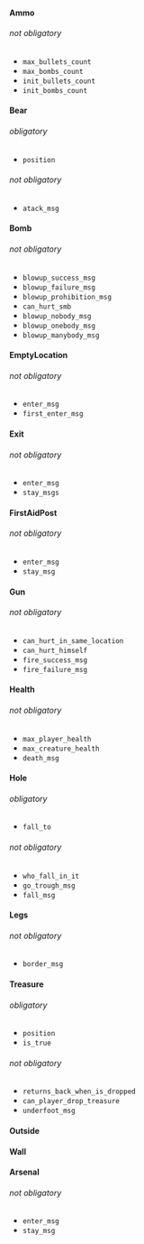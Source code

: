 #### Ammo

###### not obligatory
- `max_bullets_count`
- `max_bombs_count`
- `init_bullets_count`
- `init_bombs_count`

#### Bear

###### obligatory
- `position`

###### not obligatory
- `atack_msg`

#### Bomb

###### not obligatory
- `blowup_success_msg`
- `blowup_failure_msg`
- `blowup_prohibition_msg`
- `can_hurt_smb`
- `blowup_nobody_msg`
- `blowup_onebody_msg`
- `blowup_manybody_msg`

#### EmptyLocation

###### not obligatory
- `enter_msg`
- `first_enter_msg`

#### Exit

###### not obligatory
- `enter_msg`
- `stay_msgs`

#### FirstAidPost

###### not obligatory
- `enter_msg`
- `stay_msg`

#### Gun

###### not obligatory
- `can_hurt_in_same_location`
- `can_hurt_himself`
- `fire_success_msg`
- `fire_failure_msg`

#### Health

###### not obligatory
- `max_player_health`
- `max_creature_health`
- `death_msg`

#### Hole

###### obligatory
- `fall_to`

###### not obligatory
- `who_fall_in_it`
- `go_trough_msg`
- `fall_msg`

#### Legs

###### not obligatory
- `border_msg`

#### Treasure

###### obligatory
- `position`
- `is_true`

###### not obligatory
- `returns_back_when_is_dropped`
- `can_player_drop_treasure`
- `underfoot_msg`

#### Outside

#### Wall

#### Arsenal

###### not obligatory
- `enter_msg`
- `stay_msg`

